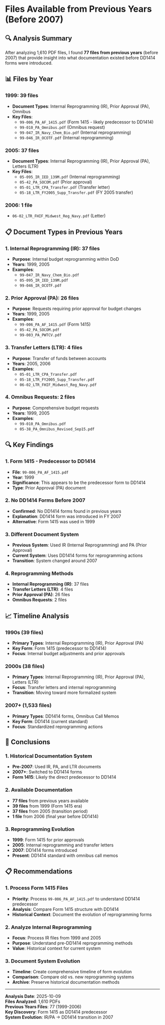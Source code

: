 # Files Available from Previous Years (Before 2007)

## 🔍 **Analysis Summary**

After analyzing 1,610 PDF files, I found **77 files from previous years** (before 2007) that provide insight into what documentation existed before DD1414 forms were introduced.

## 📊 **Files by Year**

### **1999: 39 files**
- **Document Types**: Internal Reprogramming (IR), Prior Approval (PA), Omnibus
- **Key Files**:
  - `99-006_PA_AF_1415.pdf` (Form 1415 - likely predecessor to DD1414)
  - `99-010_PA_Omnibus.pdf` (Omnibus request)
  - `99-047_IR_Navy_Chem_Bio.pdf` (Internal reprogramming)
  - `99-046_IR_OCOTF.pdf` (Internal reprogramming)

### **2005: 37 files**
- **Document Types**: Internal Reprogramming (IR), Prior Approval (PA), Letters (LTR)
- **Key Files**:
  - `05-095_IR_IED_139M.pdf` (Internal reprogramming)
  - `05-42_PA_SOCOM.pdf` (Prior approval)
  - `05-01_LTR_CPA_Transfer.pdf` (Transfer letter)
  - `05-18_LTR_FY2005_Supp_Transfer.pdf` (FY 2005 transfer)

### **2006: 1 file**
- `06-02_LTR_FHIF_Midwest_Reg_Navy.pdf` (Letter)

## 📋 **Document Types in Previous Years**

### **1. Internal Reprogramming (IR): 37 files**
- **Purpose**: Internal budget reprogramming within DoD
- **Years**: 1999, 2005
- **Examples**:
  - `99-047_IR_Navy_Chem_Bio.pdf`
  - `05-095_IR_IED_139M.pdf`
  - `99-046_IR_OCOTF.pdf`

### **2. Prior Approval (PA): 26 files**
- **Purpose**: Requests requiring prior approval for budget changes
- **Years**: 1999, 2005
- **Examples**:
  - `99-006_PA_AF_1415.pdf` (Form 1415)
  - `05-42_PA_SOCOM.pdf`
  - `99-003_PA_PWTCV.pdf`

### **3. Transfer Letters (LTR): 4 files**
- **Purpose**: Transfer of funds between accounts
- **Years**: 2005, 2006
- **Examples**:
  - `05-01_LTR_CPA_Transfer.pdf`
  - `05-18_LTR_FY2005_Supp_Transfer.pdf`
  - `06-02_LTR_FHIF_Midwest_Reg_Navy.pdf`

### **4. Omnibus Requests: 2 files**
- **Purpose**: Comprehensive budget requests
- **Years**: 1999, 2005
- **Examples**:
  - `99-010_PA_Omnibus.pdf`
  - `05-38_PA_Omnibus_Revised_Sep15.pdf`

## 🔍 **Key Findings**

### **1. Form 1415 - Predecessor to DD1414**
- **File**: `99-006_PA_AF_1415.pdf`
- **Year**: 1999
- **Significance**: This appears to be the predecessor form to DD1414
- **Type**: Prior Approval (PA) document

### **2. No DD1414 Forms Before 2007**
- **Confirmed**: No DD1414 forms found in previous years
- **Explanation**: DD1414 form was introduced in FY 2007
- **Alternative**: Form 1415 was used in 1999

### **3. Different Document System**
- **Previous System**: Used IR (Internal Reprogramming) and PA (Prior Approval)
- **Current System**: Uses DD1414 forms for reprogramming actions
- **Transition**: System changed around 2007

### **4. Reprogramming Methods**
- **Internal Reprogramming (IR)**: 37 files
- **Transfer Letters (LTR)**: 4 files
- **Prior Approval (PA)**: 26 files
- **Omnibus Requests**: 2 files

## 📈 **Timeline Analysis**

### **1990s (39 files)**
- **Primary Types**: Internal Reprogramming (IR), Prior Approval (PA)
- **Key Form**: Form 1415 (predecessor to DD1414)
- **Focus**: Internal budget adjustments and prior approvals

### **2000s (38 files)**
- **Primary Types**: Internal Reprogramming (IR), Prior Approval (PA), Letters (LTR)
- **Focus**: Transfer letters and internal reprogramming
- **Transition**: Moving toward more formalized system

### **2007+ (1,533 files)**
- **Primary Types**: DD1414 forms, Omnibus Call Memos
- **Key Form**: DD1414 (current standard)
- **Focus**: Standardized reprogramming actions

## 🎯 **Conclusions**

### **1. Historical Documentation System**
- **Pre-2007**: Used IR, PA, and LTR documents
- **2007+**: Switched to DD1414 forms
- **Form 1415**: Likely the direct predecessor to DD1414

### **2. Available Documentation**
- **77 files** from previous years available
- **39 files** from 1999 (Form 1415 era)
- **37 files** from 2005 (transition period)
- **1 file** from 2006 (final year before DD1414)

### **3. Reprogramming Evolution**
- **1999**: Form 1415 for prior approvals
- **2005**: Internal reprogramming and transfer letters
- **2007**: DD1414 forms introduced
- **Present**: DD1414 standard with omnibus call memos

## 📋 **Recommendations**

### **1. Process Form 1415 Files**
- **Priority**: Process `99-006_PA_AF_1415.pdf` to understand DD1414 predecessor
- **Analysis**: Compare Form 1415 structure with DD1414
- **Historical Context**: Document the evolution of reprogramming forms

### **2. Analyze Internal Reprogramming**
- **Focus**: Process IR files from 1999 and 2005
- **Purpose**: Understand pre-DD1414 reprogramming methods
- **Value**: Historical context for current system

### **3. Document System Evolution**
- **Timeline**: Create comprehensive timeline of form evolution
- **Comparison**: Compare old vs. new reprogramming systems
- **Archive**: Preserve historical documentation methods

---

**Analysis Date**: 2025-10-09  
**Files Analyzed**: 1,610 PDFs  
**Previous Years Files**: 77 (1999-2006)  
**Key Discovery**: Form 1415 as DD1414 predecessor  
**System Evolution**: IR/PA → DD1414 transition in 2007